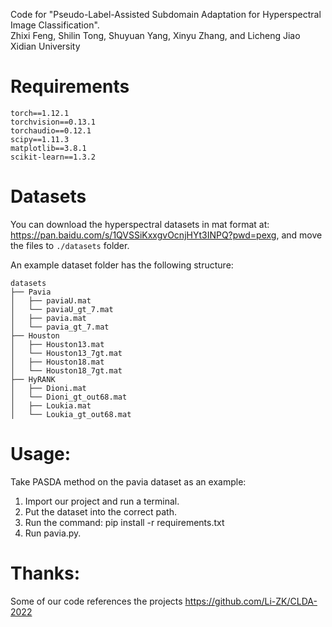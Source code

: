 Code for "Pseudo-Label-Assisted Subdomain Adaptation for Hyperspectral Image Classification".<br>
Zhixi Feng, Shilin Tong, Shuyuan Yang, Xinyu Zhang, and Licheng Jiao<br>
Xidian University

# Requirements

```
torch==1.12.1
torchvision==0.13.1
torchaudio==0.12.1
scipy==1.11.3
matplotlib==3.8.1
scikit-learn==1.3.2
```

# 

# Datasets

You can download the hyperspectral datasets in mat format at: https://pan.baidu.com/s/1QVSSiKxxgvOcnjHYt3INPQ?pwd=pexg, and move the files to `./datasets` folder.

An example dataset folder has the following structure:

```
datasets
├── Pavia
│   ├── paviaU.mat
│   └── paviaU_gt_7.mat
│   ├── pavia.mat
│   └── pavia_gt_7.mat
├── Houston
│   ├── Houston13.mat
│   └── Houston13_7gt.mat
│   ├── Houston18.mat
│   └── Houston18_7gt.mat
├── HyRANK
│   ├── Dioni.mat
│   └── Dioni_gt_out68.mat
│   ├── Loukia.mat
│   └── Loukia_gt_out68.mat
```

# Usage:

Take PASDA method on the pavia dataset as an example:

1. Import our project and run a terminal.
2. Put the dataset into the correct path.
3. Run the command: pip install -r requirements.txt
4. Run pavia.py. 

# Thanks:
Some of our code references the projects
https://github.com/Li-ZK/CLDA-2022
